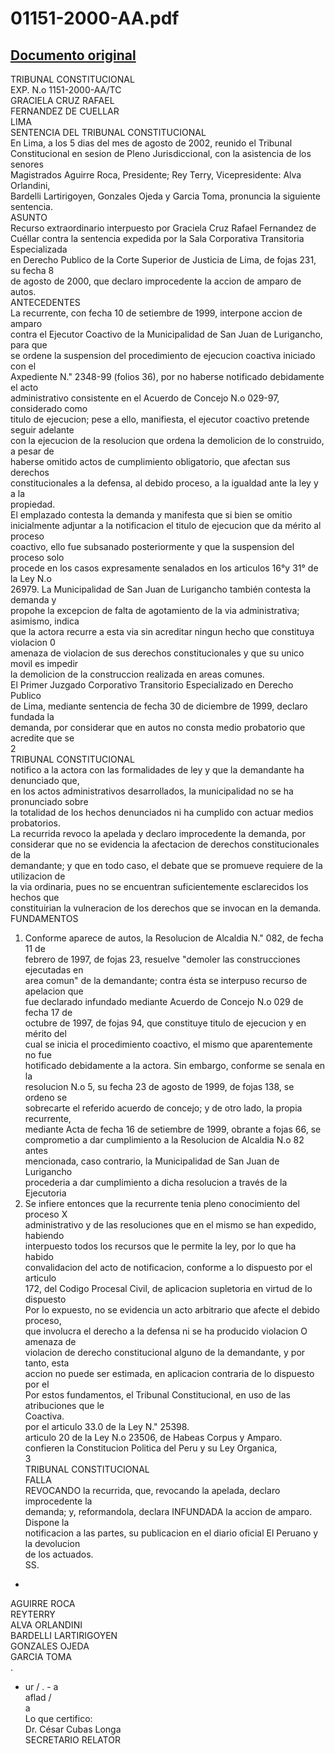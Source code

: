 
01151-2000-AA.pdf
=================
  
[Documento original](https://tc.gob.pe/jurisprudencia/2003/01151-2000-AA.pdf)  
---  
TRIBUNAL CONSTITUCIONAL  
EXP. N.o 1151-2000-AA/TC  
GRACIELA CRUZ RAFAEL  
FERNANDEZ DE CUELLAR  
LIMA  
SENTENCIA DEL TRIBUNAL CONSTITUCIONAL  
En Lima, a los 5 dias del mes de agosto de 2002, reunido el Tribunal  
Constitucional en sesion de Pleno Jurisdiccional, con la asistencia de los senores  
Magistrados Aguirre Roca, Presidente; Rey Terry, Vicepresidente: Alva Orlandini,  
Bardelli Lartirigoyen, Gonzales Ojeda y Garcia Toma, pronuncia la siguiente sentencia.  
ASUNTO  
Recurso extraordinario interpuesto por Graciela Cruz Rafael Fernandez de  
Cuéllar contra la sentencia expedida por la Sala Corporativa Transitoria Especializada  
en Derecho Publico de la Corte Superior de Justicia de Lima, de fojas 231, su fecha 8  
de agosto de 2000, que declaro improcedente la accion de amparo de autos.  
ANTECEDENTES  
La recurrente, con fecha 10 de setiembre de 1999, interpone accion de amparo  
contra el Ejecutor Coactivo de la Municipalidad de San Juan de Lurigancho, para que  
se ordene la suspension del procedimiento de ejecucion coactiva iniciado con el  
Axpediente N." 2348-99 (folios 36), por no haberse notificado debidamente el acto  
administrativo consistente en el Acuerdo de Concejo N.o 029-97, considerado como  
titulo de ejecucion; pese a ello, manifiesta, el ejecutor coactivo pretende seguir adelante  
con la ejecucion de la resolucion que ordena la demolicion de lo construido, a pesar de  
haberse omitido actos de cumplimiento obligatorio, que afectan sus derechos  
constitucionales a la defensa, al debido proceso, a la igualdad ante la ley y a la  
propiedad.  
El emplazado contesta la demanda y manifesta que si bien se omitio  
inicialmente adjuntar a la notificacion el titulo de ejecucion que da mérito al proceso  
coactivo, ello fue subsanado posteriormente y que la suspension del proceso solo  
procede en los casos expresamente senalados en los articulos 16°y 31° de la Ley N.o  
26979. La Municipalidad de San Juan de Lurigancho también contesta la demanda y  
propohe la excepcion de falta de agotamiento de la via administrativa; asimismo, indica  
que la actora recurre a esta via sin acreditar ningun hecho que constituya violacion 0  
amenaza de violacion de sus derechos constitucionales y que su unico movil es impedir  
la demolicion de la construccion realizada en areas comunes.  
El Primer Juzgado Corporativo Transitorio Especializado en Derecho Publico  
de Lima, mediante sentencia de fecha 30 de diciembre de 1999, declaro fundada la  
demanda, por considerar que en autos no consta medio probatorio que acredite que se  
2  
TRIBUNAL CONSTITUCIONAL  
notifico a la actora con las formalidades de ley y que la demandante ha denunciado que,  
en los actos administrativos desarrollados, la municipalidad no se ha pronunciado sobre  
la totalidad de los hechos denunciados ni ha cumplido con actuar medios probatorios.  
La recurrida revoco la apelada y declaro improcedente la demanda, por  
considerar que no se evidencia la afectacion de derechos constitucionales de la  
demandante; y que en todo caso, el debate que se promueve requiere de la utilizacion de  
la via ordinaria, pues no se encuentran suficientemente esclarecidos los hechos que  
constituirian la vulneracion de los derechos que se invocan en la demanda.  
FUNDAMENTOS  
1. Conforme aparece de autos, la Resolucion de Alcaldia N." 082, de fecha 11 de  
febrero de 1997, de fojas 23, resuelve "demoler las construcciones ejecutadas en  
area comun" de la demandante; contra ésta se interpuso recurso de apelacion que  
fue declarado infundado mediante Acuerdo de Concejo N.o 029 de fecha 17 de  
octubre de 1997, de fojas 94, que constituye titulo de ejecucion y en mérito del  
cual se inicia el procedimiento coactivo, el mismo que aparentemente no fue  
hotificado debidamente a la actora. Sin embargo, conforme se senala en la  
resolucion N.o 5, su fecha 23 de agosto de 1999, de fojas 138, se ordeno se  
sobrecarte el referido acuerdo de concejo; y de otro lado, la propia recurrente,  
mediante Acta de fecha 16 de setiembre de 1999, obrante a fojas 66, se  
comprometio a dar cumplimiento a la Resolucion de Alcaldia N.o 82 antes  
mencionada, caso contrario, la Municipalidad de San Juan de Lurigancho  
procederia a dar cumplimiento a dicha resolucion a través de la Ejecutoria  
2. Se infiere entonces que la recurrente tenia pleno conocimiento del proceso X  
administrativo y de las resoluciones que en el mismo se han expedido, habiendo  
interpuesto todos los recursos que le permite la ley, por lo que ha habido  
convalidacion del acto de notificacion, conforme a lo dispuesto por el articulo  
172, del Codigo Procesal Civil, de aplicacion supletoria en virtud de lo dispuesto  
Por lo expuesto, no se evidencia un acto arbitrario que afecte el debido proceso,  
que involucra el derecho a la defensa ni se ha producido violacion O amenaza de  
violacion de derecho constitucional alguno de la demandante, y por tanto, esta  
accion no puede ser estimada, en aplicacion contraria de lo dispuesto por el  
Por estos fundamentos, el Tribunal Constitucional, en uso de las atribuciones que le  
Coactiva.  
por el articulo 33.0 de la Ley N." 25398.  
articulo 20 de la Ley N.o 23506, de Habeas Corpus y Amparo.  
confieren la Constitucion Politica del Peru y su Ley Organica,  
3  
TRIBUNAL CONSTITUCIONAL  
FALLA  
REVOCANDO la recurrida, que, revocando la apelada, declaro improcedente la  
demanda; y, reformandola, declara INFUNDADA la accion de amparo. Dispone la  
notificacion a las partes, su publicacion en el diario oficial El Peruano y la devolucion  
de los actuados.  
SS.  
-  
AGUIRRE ROCA  
REYTERRY  
ALVA ORLANDINI  
BARDELLI LARTIRIGOYEN  
GONZALES OJEDA  
GARCIA TOMA  
.  
- ur / . - a  
aflad /  
a  
Lo que certifico:  
Dr. César Cubas Longa  
SECRETARIO RELATOR